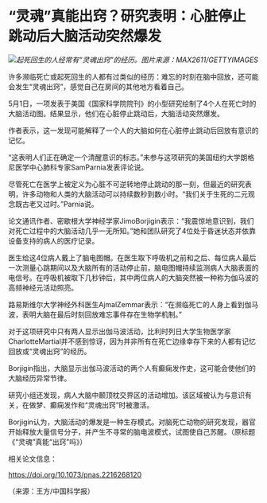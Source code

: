 # “灵魂”真能出窍？研究表明：心脏停止跳动后大脑活动突然爆发

![](https://inews.gtimg.com/om_bt/ObdYGsbAAW7NSzXBnMy2R5uF3DQFuhtkWKOrm9ugHwyPMAA/1000)_起死回生的人经常有“灵魂出窍”的经历。图片来源：MAX2611/GETTYIMAGES_

许多濒临死亡或起死回生的人都有过类似的经历：难忘的时刻在脑中回放，还可能会发生“灵魂出窍”，感觉自己在房间的其他地方看着自己。

5月1日，一项发表于美国《国家科学院院刊》的小型研究绘制了4个人在死亡时的大脑活动图。结果显示，他们在心脏停止跳动后，大脑活动突然爆发。

作者表示，这一发现可能解释了一个人的大脑如何在心脏停止跳动后回放有意识的记忆。

“这表明人们正在确定一个清醒意识的标志。”未参与这项研究的美国纽约大学朗格尼医学中心肺科专家SamParnia发表评论说。

尽管死亡在医学上被定义为心脏不可逆转地停止跳动的那一刻，但最近的研究表明，许多动物和人类的大脑活动可以持续数秒到数小时。“我们关于生死的二元观念既古老又过时。”Parnia说。

论文通讯作者、密歇根大学神经学家JimoBorjigin表示：“我震惊地意识到，我们对死亡过程中的大脑活动几乎一无所知。”她和团队研究了4位处于昏迷状态并依靠设备支持的病人的医疗记录。

医生给这4位病人戴上了脑电图帽。在医生取下呼吸机之前和之后、每位病人最后一次测量心跳期间以及大脑所有的活动停止前，脑电图帽持续监测病人大脑表面的电信号。在呼吸机被取下几秒钟后，其中两位病人的大脑突然被一种称为伽马波的高频神经元活动照亮。

路易斯维尔大学神经外科医生AjmalZemmar表示：“在濒临死亡的人身上看到伽马波，表明大脑在最后时刻回放难忘事件存在生物学机制。”

对于这项研究中只有两人显示出伽马波活动，比利时列日大学生物医学家CharlotteMartial并不感到惊讶，因为并非所有在死亡边缘幸存下来的人都有记忆回放或“灵魂出窍”的经历。

Borjigin指出，大脑显示出伽马波活动的两个人有癫痫发作史，这可能会使他们的大脑经历异常节律。

研究小组还发现，病人大脑中颞顶枕交界区的活动增加。该区域被认为与意识有关，在做梦、癫痫发作和“灵魂出窍”时被激活。

Borjigin认为，大脑活动的爆发是一种生存模式。对脑死亡动物的研究发现，器官开始释放大量信号分子，并产生不寻常的脑电波模式，试图使自己苏醒。（原标题《“灵魂”真能“出窍”吗》）

相关论文信息：

https://doi.org/10.1073/pnas.2216268120

（来源：王方/中国科学报）

